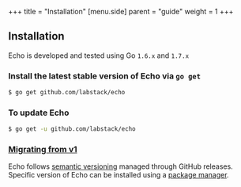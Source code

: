 +++
title = "Installation"
[menu.side]
  parent = "guide"
  weight = 1
+++

## Installation

Echo is developed and tested using Go `1.6.x` and `1.7.x`

### Install the latest stable version of Echo via `go get`

```sh
$ go get github.com/labstack/echo
```

### To update Echo

```sh
$ go get -u github.com/labstack/echo
```

### [Migrating from v1](/guide/migrating)

Echo follows [semantic versioning](http://semver.org) managed through GitHub releases.
Specific version of Echo can be installed using a [package manager](https://github.com/avelino/awesome-go#package-management).
